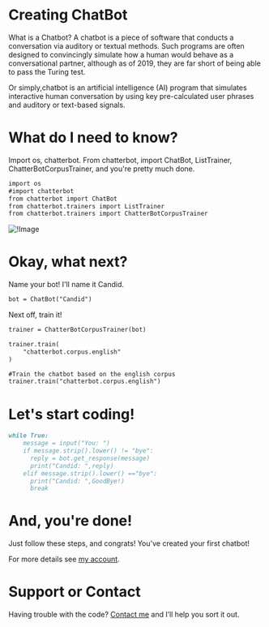 # Creating ChatBot

What is a Chatbot?
A chatbot is a piece of software that conducts a conversation via auditory or textual methods. Such programs are often designed to convincingly simulate how a human would behave as a conversational partner, although as of 2019, they are far short of being able to pass the Turing test.

Or simply,chatbot is an artificial intelligence (AI) program that simulates interactive human conversation by using key pre-calculated user phrases and auditory or text-based signals.

# What do I need to know?

Import os, chatterbot. From chatterbot, import ChatBot, ListTrainer, ChatterBotCorpusTrainer, and you're pretty much done.

```markdown
import os 
#import chatterbot
from chatterbot import ChatBot
from chatterbot.trainers import ListTrainer
from chatterbot.trainers import ChatterBotCorpusTrainer
```
![!Image](https://pbs.twimg.com/media/DceA9yzWAAAk64X.jpg:large)

# Okay, what next?

Name your bot! I'll name it Candid.

```markdown
bot = ChatBot("Candid")
```

Next off, train it!

```markdown
trainer = ChatterBotCorpusTrainer(bot)

trainer.train(
    "chatterbot.corpus.english"
)

#Train the chatbot based on the english corpus
trainer.train("chatterbot.corpus.english")
```

# Let's start coding!

```markdown
while True:
    message = input("You: ")
    if message.strip().lower() != "bye":
      reply = bot.get_response(message)
      print("Candid: ",reply)
    elif message.strip().lower() =="bye":
      print("Candid: ",GoodBye!)
      break
```

# And, you're done!

Just follow these steps, and congrats! You've created your first chatbot!

For more details see [my account](https://github.com/jsxs0).

# Support or Contact

Having trouble with the code? [Contact me](https://github.com/jsxs0) and I’ll help you sort it out.
